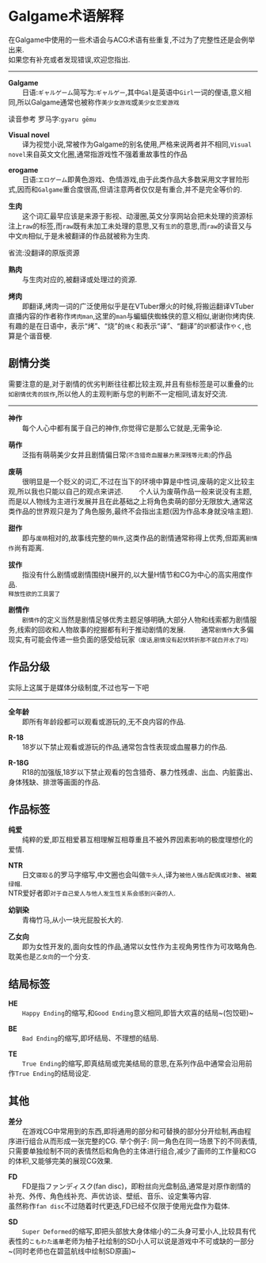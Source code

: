 # Galgame术语解释

在Galgame中使用的一些术语会与ACG术语有些重复,不过为了完整性还是会例举出来.  
如果您有补充或者发现错误,欢迎您指出.

---

**Galgame**  
&ensp;&ensp;&ensp;&ensp;日语:`ギャルゲーム`简写为:`ギャルゲー`,其中`Gal`是英语中`Girl`一词的俚语,意义相同,所以Galgame通常也被称作`美少女游戏`或`美少女恋爱游戏`   

读音参考 罗马字:`gyaru gēmu`

**Visual novel**  
&ensp;&ensp;&ensp;&ensp;译为视觉小说,常被作为Galgame的别名使用,严格来说两者并不相同,`Visual novel`来自英文文化圈,通常指游戏性不强着重故事性的作品

**erogame**  
&ensp;&ensp;&ensp;&ensp;日语:`エロゲーム`即黄色游戏、色情游戏,由于此类作品大多数采用文字冒险形式,因而和`Galgame`重合度很高,但请注意两者仅仅是有重合,并不是完全等价的.

**生肉**  
&ensp;&ensp;&ensp;&ensp;这个词汇最早应该是来源于影视、动漫圈,英文分享网站会把未处理的资源标注上`raw`的标签,而`raw`既有未加工未处理的意思,又有`生的`的意思,而`raw`的读音又与中文`肉`相似,于是未被翻译的作品就被称为生肉.

省流:没翻译的原版资源


**熟肉**  
&ensp;&ensp;&ensp;&ensp;与生肉对应的,被翻译或处理过的资源.


**烤肉**  
&ensp;&ensp;&ensp;&ensp;即翻译,烤肉一词的广泛使用似乎是在VTuber爆火的时候,将搬运翻译VTuber直播内容的作者称作`烤肉man`,这里的`man`与蝙蝠侠蜘蛛侠的意义相似,谢谢你烤肉侠.
有趣的是在日语中，表示“烤”、“烧”的`焼く`和表示“译”、“翻译”的`訳`都读作`やく`,也算是个谐音梗.


## 剧情分类

需要注意的是,对于剧情的优劣判断往往都比较主观,并且有些标签是可以重叠的`比如剧情优秀的拔作`,所以他人的主观判断与您的判断不一定相同,请友好交流.

---

**神作**  
&ensp;&ensp;&ensp;&ensp;每个人心中都有属于自己的神作,你觉得它是那么它就是,无需争论.

**萌作**  
&ensp;&ensp;&ensp;&ensp;泛指有萌萌美少女并且剧情偏日常<small>(不含猎奇血腥暴力黑深残等元素)</small>的作品

**废萌**  
&ensp;&ensp;&ensp;&ensp;很明显是一个贬义的词汇,不过在当下的环境中算是中性词,废萌的定义比较主观,所以我也只能以自己的观点来讲述.
&ensp;&ensp;&ensp;&ensp;个人认为废萌作品一般来说没有主题,而是以人物线为主进行发展并且在此基础之上将角色卖萌的部分无限放大,通常这类作品的世界观只是为了角色服务,最终不会指出主题(因为作品本身就没啥主题).

**甜作**  
&ensp;&ensp;&ensp;&ensp;即与`废萌`相对的,故事线完整的`萌作`,这类作品的剧情通常称得上优秀,但距离`剧情作`尚有距离.

**拔作**  
&ensp;&ensp;&ensp;&ensp;指没有什么剧情或剧情围绕H展开的,以大量H情节和CG为中心的高实用度作品.  
<small>释放性欲的工具罢了</small>


**剧情作**  
&ensp;&ensp;&ensp;&ensp;`剧情作`的定义当然是剧情足够优秀主题足够明确,大部分人物和线索都为剧情服务,线索的回收和人物故事的挖掘都有利于推动剧情的发展.
&ensp;&ensp;&ensp;&ensp;通常`剧情作`大多偏现实,有可能会传递一些负面的感受给玩家<small>（废话,剧情没有起伏转折那不就白开水了吗）</small>

## 作品分级

实际上这属于是媒体分级制度,不过也写一下吧

---

**全年龄**  
&ensp;&ensp;&ensp;&ensp;即所有年龄段都可以观看或游玩的,无不良内容的作品.


**R-18**  
&ensp;&ensp;&ensp;&ensp;18岁以下禁止观看或游玩的作品,通常包含性表现或血腥暴力的作品.


**R-18G**  
&ensp;&ensp;&ensp;&ensp;R18的加强版,18岁以下禁止观看的包含猎奇、暴力性残虐、出血、内脏露出、身体残缺、排泄等画面的作品.

## 作品标签

**纯爱**  
&ensp;&ensp;&ensp;&ensp;纯粹的爱,即互相爱慕互相理解互相尊重且不被外界因素影响的极度理想化的爱情.

**NTR**  
&ensp;&ensp;&ensp;&ensp;日文`寝取る`的罗马字缩写,中文圈也会叫做`牛头人`,译为`被他人强占配偶或对象`、`被戴绿帽`.  
NTR爱好者即`对于自己爱人与他人发生性关系会感到兴奋的人`.

**幼驯染**  
&ensp;&ensp;&ensp;&ensp;青梅竹马,从小一块光屁股长大的.

**乙女向**  
&ensp;&ensp;&ensp;&ensp;即为女性开发的,面向女性的作品,通常以女性作为主视角男性作为可攻略角色.
耽美也是`乙女向`的一个分支.

## 结局标签

**HE**  
&ensp;&ensp;&ensp;&ensp;`Happy Ending`的缩写,和`Good Ending`意义相同,即皆大欢喜的结局~(包饺砸)~

**BE**  
&ensp;&ensp;&ensp;&ensp;`Bad Ending`的缩写,即坏结局、不理想的结局.

**TE**  
&ensp;&ensp;&ensp;&ensp;`True Ending`的缩写,即真结局或完美结局的意思,在系列作品中通常会沿用前作`True Ending`的结局设定.

## 其他

**差分**  
&ensp;&ensp;&ensp;&ensp;在游戏CG中常用到的东西,即将通用的部分和可替换的部分分开绘制,再由程序进行组合从而形成一张完整的CG.
举个例子: 同一角色在同一场景下的不同表情,只需要单独绘制不同的表情然后和角色的主体进行组合,减少了画师的工作量和CG的体积,又能够完美的展现CG效果.

**FD**  
&ensp;&ensp;&ensp;&ensp;FD是指ファンディスク(fan disc)，即粉丝向光盘制品,通常是对原作剧情的补充、外传、角色线补充、声优访谈、壁纸、音乐、设定集等内容.  
虽然称作`fan disc`不过随着时代更迭,FD已经不仅限于使用光盘作为载体.

**SD**  
&ensp;&ensp;&ensp;&ensp;`Super Deformed`的缩写,即把头部放大身体缩小的二头身可爱小人,比较具有代表性的`こもわた遙華`老师为柚子社绘制的SD小人可以说是游戏中不可或缺的一部分~(同时老师也在碧蓝航线中绘制SD原画)~